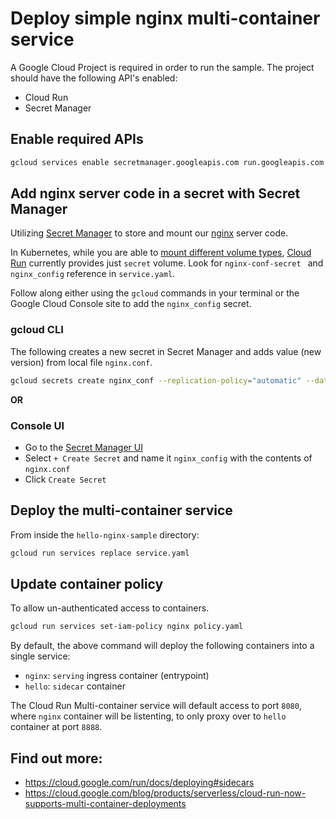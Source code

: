 # Deploy simple nginx multi-container service

A Google Cloud Project is required in order to run the sample. The project should have the following API's enabled:

* Cloud Run
* Secret Manager

## Enable required APIs

```bash
gcloud services enable secretmanager.googleapis.com run.googleapis.com
```

## Add nginx server code in a secret with Secret Manager

Utilizing [Secret Manager](https://cloud.google.com/secret-manager) to store and mount our [nginx](https://www.nginx.com/) server code.

In Kubernetes, while you are able to [mount different volume types](https://kubernetes.io/docs/concepts/storage/volumes/), 
[Cloud Run](https://cloud.google.com/run/docs/reference/yaml/v1) currently provides just `secret` volume.
Look for `nginx-conf-secret ` and `nginx_config` reference in `service.yaml`.

Follow along either using the `gcloud` commands in your terminal or the Google Cloud Console site to add the `nginx_config` secret.

### gcloud CLI

The following creates a new secret in Secret Manager and adds value (new version) from local file `nginx.conf`.

```bash
gcloud secrets create nginx_conf --replication-policy="automatic" --data-file="./nginx.conf"
```

**OR** 

### Console UI

* Go to the [Secret Manager UI](https://console.cloud.google.com/security/secret-manager)
* Select `+ Create Secret` and name it `nginx_config` with the contents of `nginx.conf`
* Click `Create Secret`

## Deploy the multi-container service

From inside the `hello-nginx-sample` directory:

```sh
gcloud run services replace service.yaml
```

## Update container policy

To allow un-authenticated access to containers.

```bash
gcloud run services set-iam-policy nginx policy.yaml
```

By default, the above command will deploy the following containers into a single service:

* `nginx`: `serving` ingress container (entrypoint)
* `hello`: `sidecar` container

The Cloud Run Multi-container service will default access to port `8080`,
where `nginx` container will be listenting, to only proxy over to `hello` container at port `8888`.

## Find out more:

* https://cloud.google.com/run/docs/deploying#sidecars
* https://cloud.google.com/blog/products/serverless/cloud-run-now-supports-multi-container-deployments
